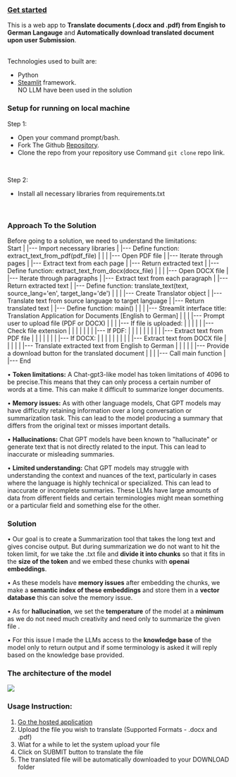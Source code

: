 

### [Get started](https://doctranslation-by-deepak.streamlit.app/) 

This is a web app to **Translate documents (.docx and .pdf) from Engish to German Langauge** and **Automatically download translated document upon user Submission**. 

<br> 
Technologies used to built are: 
<br>  

-  Python <br>
- [Steamlit](https://docs.streamlit.io/) framework.<br>
 NO LLM have been used in the solution

### Setup for running on local machine

Step 1:

- Open your command prompt/bash.
- Fork The Github [Repository](https://github.com/pythonistadeepak/doc_translation).
- Clone the repo from your repository use Command `git clone` repo link.
<br>


Step 2:

- Install all necessary libraries from requirements.txt
<br>


### Approach To the Solution
Before going to a solution, we need to understand the limitations:
<br>
Start
|
|--- Import necessary libraries
|
|--- Define function: extract_text_from_pdf(pdf_file)
|      |
|      |--- Open PDF file
|      |--- Iterate through pages
|      |--- Extract text from each page
|      |--- Return extracted text
|
|--- Define function: extract_text_from_docx(docx_file)
|      |
|      |--- Open DOCX file
|      |--- Iterate through paragraphs
|      |--- Extract text from each paragraph
|      |--- Return extracted text
|
|--- Define function: translate_text(text, source_lang='en', target_lang='de')
|      |
|      |--- Create Translator object
|      |--- Translate text from source language to target language
|      |--- Return translated text
|
|--- Define function: main()
|      |
|      |--- Streamlit interface title: Translation Application for Documents [English to German]
|      |
|      |--- Prompt user to upload file (PDF or DOCX)
|      |
|      |--- If file is uploaded:
|      |       |
|      |       |--- Check file extension
|      |       |       |
|      |       |       |--- If PDF:
|      |       |       |       |
|      |       |       |       |--- Extract text from PDF file
|      |       |       |
|      |       |       |--- If DOCX:
|      |       |       |       |
|      |       |       |       |--- Extract text from DOCX file
|      |       |
|      |       |--- Translate extracted text from English to German
|      |       |
|      |       |--- Provide a download button for the translated document
|      |
|      |--- Call main function
|
|--- End


•	**Token limitations:** A Chat-gpt3-like model has token limitations of 4096 to be precise.This means that they can only process a certain number of words at a time. This can make it difficult to summarize longer documents.
<br>

•	**Memory issues:** As with other language models, Chat GPT models may have difficulty retaining information over a long conversation or summarization task. This can lead to the model producing a summary that differs from the original text or misses important details.
<br>

•	**Hallucinations:** Chat GPT models have been known to "hallucinate" or generate text that is not directly related to the input. This can lead to inaccurate or misleading summaries.
<br>

• **Limited understanding:** Chat GPT models may struggle with understanding the context and nuances of the text, particularly in cases where the language is highly technical or specialized. This can lead to inaccurate or incomplete summaries.	These LLMs have large amounts of data from different fields and certain terminologies might mean something or a particular field and something else for the other.

### Solution
•	Our goal is to create a Summarization tool that takes the long text and gives concise output. But during summarization we do not want to hit the token limit, for we take the .txt file and **divide it into chunks** so that it fits in the **size of the token** and we embed these chunks with **openai embeddings**.

•	As these models have **memory issues** after embedding the chunks, we make a **semantic index of these embeddings** and store them in a **vector database** this can solve the memory issue.

•	As for **hallucination**, we set the **temperature** of the model at a **minimum** as we do not need much creativity and need only to summarize the given file .

•	For this issue I made the LLMs access to the **knowledge base** of the model only to return output and if some terminology is asked it will reply based on the knowledge base provided. 


### The architecture of the model
 
![](https://github.com/singhjaspreetb/Summerization-LLM/blob/master/Arch.png)     

### Usage Instruction:
1. [Go the hosted application](https://doctranslation-by-deepak.streamlit.app/)
2. Upload the file you wish to translate (Supported Formats - .docx and .pdf)
3. Wiat for a while to let the system upload your file
4. Click on SUBMIT button to translate the file
5. The translated file will be automatically downloaded to your DOWNLOAD folder
